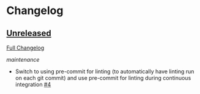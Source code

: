 # Changelog

## [Unreleased](https://github.com/ParaConUK/advtraj/tree/HEAD)

[Full Changelog](https://github.com/ParaConUK/advtraj/compare/c5e3ba670a43f554c523a530723eee9fbf78036a...HEAD)


*maintenance*

- Switch to using pre-commit for linting (to automatically have linting run on
  each git commit) and use pre-commit for linting during continuous integration
  [\#4](https://github.com/ParaConUK/advtraj/pull/4)
